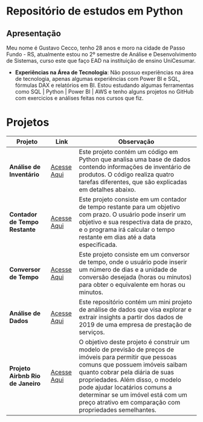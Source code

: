 # Repositório de estudos em Python

## Apresentação

Meu nome é Gustavo Cecco, tenho 28 anos e moro na cidade de Passo Fundo - RS, atualmente estou no 2º semestre de Análise e Desenvolvimento de Sistemas, curso este que faço EAD na instituição de ensino UniCesumar.

- **Experiências na Área de Tecnologia**: Não possuo experiências na área de tecnologia, apenas algumas experiências com Power BI e SQL, fórmulas DAX e relatórios em BI. Estou estudando algumas ferramentas como SQL | Python | Power BI | AWS e tenho alguns projetos no GitHub com exercicios e análises feitas nos cursos que fiz.


# Projetos

| Projeto | Link | Observação |
| --- | --- | --- |
| **Análise de Inventário** | [Acesse Aqui](/Análise%20de%20Inventário/readme.md) | Este projeto contém um código em Python que analisa uma base de dados contendo informações de inventário de produtos. O código realiza quatro tarefas diferentes, que são explicadas em detalhes abaixo. |
| **Contador de Tempo Restante** | [Acesse Aqui](/Contador%20de%20Tempo%20Restante/readme.md) | Este projeto consiste em um contador de tempo restante para um objetivo com prazo. O usuário pode inserir um objetivo e sua respectiva data de prazo, e o programa irá calcular o tempo restante em dias até a data especificada. |
| **Conversor de Tempo** | [Acesse Aqui](/Conversor%20de%20Tempo/readme.md) | Este projeto consiste em um conversor de tempo, onde o usuário pode inserir um número de dias e a unidade de conversão desejada (horas ou minutos) para obter o equivalente em horas ou minutos. |
| **Análise de Dados** | [Acesse Aqui](/Mini%20Projeto%20de%20Análise%20de%20Dados/readme.md) | Este repositório contém um mini projeto de análise de dados que visa explorar e extrair insights a partir dos dados de 2019 de uma empresa de prestação de serviços. |
| **Projeto Airbnb Rio de Janeiro** | [Acesse Aqui](/Projeto%20Airbnb%20Rio/readme.md) | O objetivo deste projeto é construir um modelo de previsão de preços de imóveis para permitir que pessoas comuns que possuem imóveis saibam quanto cobrar pela diária de suas propriedades. Além disso, o modelo pode ajudar locatários comuns a determinar se um imóvel está com um preço atrativo em comparação com propriedades semelhantes. |
